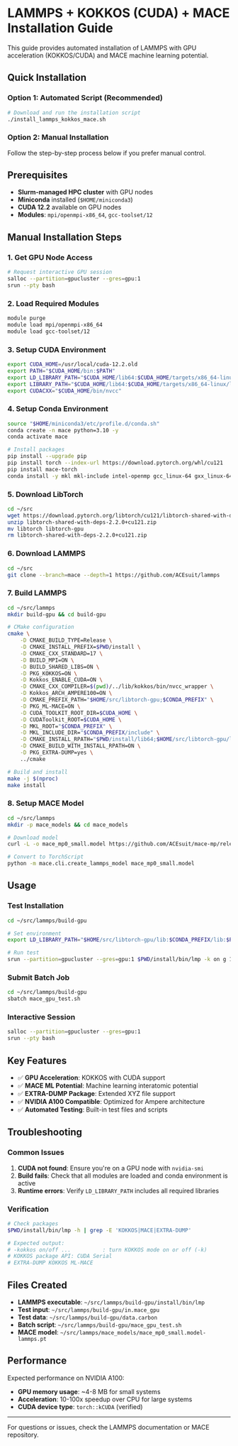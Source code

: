 # LAMMPS + KOKKOS (CUDA) + MACE Installation Guide

This guide provides automated installation of LAMMPS with GPU acceleration (KOKKOS/CUDA) and MACE machine learning potential.

## Quick Installation

### Option 1: Automated Script (Recommended)

```bash
# Download and run the installation script
./install_lammps_kokkos_mace.sh
```

### Option 2: Manual Installation

Follow the step-by-step process below if you prefer manual control.

## Prerequisites

- **Slurm-managed HPC cluster** with GPU nodes
- **Miniconda** installed (`$HOME/miniconda3`)
- **CUDA 12.2** available on GPU nodes
- **Modules**: `mpi/openmpi-x86_64`, `gcc-toolset/12`

## Manual Installation Steps

### 1. Get GPU Node Access

```bash
# Request interactive GPU session
salloc --partition=gpucluster --gres=gpu:1
srun --pty bash
```

### 2. Load Required Modules

```bash
module purge
module load mpi/openmpi-x86_64
module load gcc-toolset/12
```

### 3. Setup CUDA Environment

```bash
export CUDA_HOME=/usr/local/cuda-12.2.old
export PATH="$CUDA_HOME/bin:$PATH"
export LD_LIBRARY_PATH="$CUDA_HOME/lib64:$CUDA_HOME/targets/x86_64-linux/lib:$LD_LIBRARY_PATH"
export LIBRARY_PATH="$CUDA_HOME/lib64:$CUDA_HOME/targets/x86_64-linux/lib:$LIBRARY_PATH"
export CUDACXX="$CUDA_HOME/bin/nvcc"
```

### 4. Setup Conda Environment

```bash
source "$HOME/miniconda3/etc/profile.d/conda.sh"
conda create -n mace python=3.10 -y
conda activate mace

# Install packages
pip install --upgrade pip
pip install torch --index-url https://download.pytorch.org/whl/cu121
pip install mace-torch
conda install -y mkl mkl-include intel-openmp gcc_linux-64 gxx_linux-64
```

### 5. Download LibTorch

```bash
cd ~/src
wget https://download.pytorch.org/libtorch/cu121/libtorch-shared-with-deps-2.2.0%2Bcu121.zip
unzip libtorch-shared-with-deps-2.2.0+cu121.zip
mv libtorch libtorch-gpu
rm libtorch-shared-with-deps-2.2.0+cu121.zip
```

### 6. Download LAMMPS

```bash
cd ~/src
git clone --branch=mace --depth=1 https://github.com/ACEsuit/lammps
```

### 7. Build LAMMPS

```bash
cd ~/src/lammps
mkdir build-gpu && cd build-gpu

# CMake configuration
cmake \
    -D CMAKE_BUILD_TYPE=Release \
    -D CMAKE_INSTALL_PREFIX=$PWD/install \
    -D CMAKE_CXX_STANDARD=17 \
    -D BUILD_MPI=ON \
    -D BUILD_SHARED_LIBS=ON \
    -D PKG_KOKKOS=ON \
    -D Kokkos_ENABLE_CUDA=ON \
    -D CMAKE_CXX_COMPILER=$(pwd)/../lib/kokkos/bin/nvcc_wrapper \
    -D Kokkos_ARCH_AMPERE100=ON \
    -D CMAKE_PREFIX_PATH="$HOME/src/libtorch-gpu;$CONDA_PREFIX" \
    -D PKG_ML-MACE=ON \
    -D CUDA_TOOLKIT_ROOT_DIR=$CUDA_HOME \
    -D CUDAToolkit_ROOT=$CUDA_HOME \
    -D MKL_ROOT="$CONDA_PREFIX" \
    -D MKL_INCLUDE_DIR="$CONDA_PREFIX/include" \
    -D CMAKE_INSTALL_RPATH="$PWD/install/lib64;$HOME/src/libtorch-gpu/lib" \
    -D CMAKE_BUILD_WITH_INSTALL_RPATH=ON \
    -D PKG_EXTRA-DUMP=yes \
    ../cmake

# Build and install
make -j $(nproc)
make install
```

### 8. Setup MACE Model

```bash
cd ~/src/lammps
mkdir -p mace_models && cd mace_models

# Download model
curl -L -o mace_mp0_small.model https://github.com/ACEsuit/mace-mp/releases/download/mace_mp_0/2023-12-10-mace-128-L0_energy_epoch-249.model

# Convert to TorchScript
python -m mace.cli.create_lammps_model mace_mp0_small.model
```

## Usage

### Test Installation

```bash
cd ~/src/lammps/build-gpu

# Set environment
export LD_LIBRARY_PATH="$HOME/src/libtorch-gpu/lib:$CONDA_PREFIX/lib:$PWD/install/lib64:$LD_LIBRARY_PATH"

# Run test
srun --partition=gpucluster --gres=gpu:1 $PWD/install/bin/lmp -k on g 1 -sf kk -pk kokkos neigh half newton on -in in.mace_gpu
```

### Submit Batch Job

```bash
cd ~/src/lammps/build-gpu
sbatch mace_gpu_test.sh
```

### Interactive Session

```bash
salloc --partition=gpucluster --gres=gpu:1
srun --pty bash
```

## Key Features

- ✅ **GPU Acceleration**: KOKKOS with CUDA support
- ✅ **MACE ML Potential**: Machine learning interatomic potential
- ✅ **EXTRA-DUMP Package**: Extended XYZ file support
- ✅ **NVIDIA A100 Compatible**: Optimized for Ampere architecture
- ✅ **Automated Testing**: Built-in test files and scripts

## Troubleshooting

### Common Issues

1. **CUDA not found**: Ensure you're on a GPU node with `nvidia-smi`
2. **Build fails**: Check that all modules are loaded and conda environment is active
3. **Runtime errors**: Verify `LD_LIBRARY_PATH` includes all required libraries

### Verification

```bash
# Check packages
$PWD/install/bin/lmp -h | grep -E 'KOKKOS|MACE|EXTRA-DUMP'

# Expected output:
# -kokkos on/off ...          : turn KOKKOS mode on or off (-k)
# KOKKOS package API: CUDA Serial
# EXTRA-DUMP KOKKOS ML-MACE
```

## Files Created

- **LAMMPS executable**: `~/src/lammps/build-gpu/install/bin/lmp`
- **Test input**: `~/src/lammps/build-gpu/in.mace_gpu`
- **Test data**: `~/src/lammps/build-gpu/data.carbon`
- **Batch script**: `~/src/lammps/build-gpu/mace_gpu_test.sh`
- **MACE model**: `~/src/lammps/mace_models/mace_mp0_small.model-lammps.pt`

## Performance

Expected performance on NVIDIA A100:
- **GPU memory usage**: ~4-8 MB for small systems
- **Acceleration**: 10-100x speedup over CPU for large systems
- **CUDA device type**: `torch::kCUDA` (verified)

---

For questions or issues, check the LAMMPS documentation or MACE repository.
